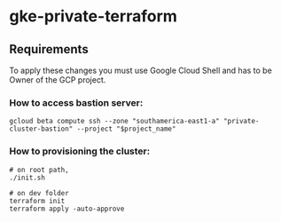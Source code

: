 # gke-private-terraform

## Requirements
To apply these changes you must use Google Cloud Shell and has to be Owner of the GCP project. 

### How to access bastion server:
`gcloud beta compute ssh --zone "southamerica-east1-a" "private-cluster-bastion" --project "$project_name"`

### How to provisioning the cluster:
```
# on root path, 
./init.sh

# on dev folder
terraform init
terraform apply -auto-approve
```
